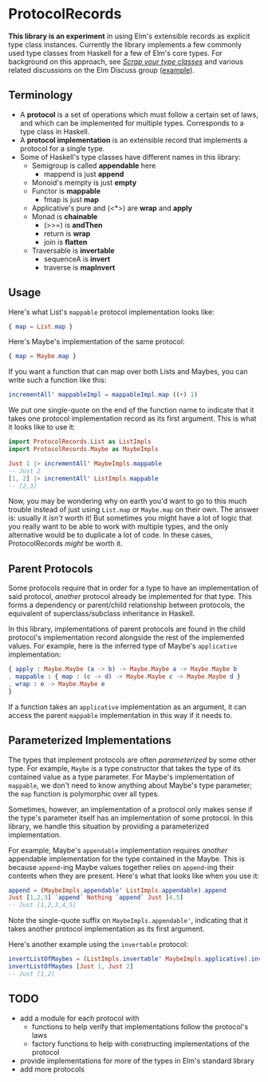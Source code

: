 # ProtocolRecords

**This library is an experiment** in using Elm's extensible records as explicit type class instances. Currently the library implements a few commonly used type classes from Haskell for a few of Elm's core types. For background on this approach, see [_Scrap your type classes_](http://www.haskellforall.com/2012/05/scrap-your-type-classes.html) and various related discussions on the Elm Discuss group ([example](https://groups.google.com/d/msg/elm-discuss/b5KfZfnMl3s/enoFUcG5b8EJ)).

## Terminology

* A **protocol** is a set of operations which must follow a certain set of laws, and which can be implemented for multiple types. Corresponds to a type class in Haskell.
* A **protocol implementation** is an extensible record that implements a protocol for a single type.
* Some of Haskell's type classes have different names in this library:
  - Semigroup is called **appendable** here
    - mappend is just **append**
  - Monoid's mempty is just **empty**
  - Functor is **mappable**
    - fmap is just **map**
  - Applicative's pure and (<\*>) are **wrap** and **apply**
  - Monad is **chainable**
    - (>>=) is **andThen**
    - return is **wrap**
    - join is **flatten**
  - Traversable is **invertable**
    - sequenceA is **invert**
    - traverse is **mapInvert**

## Usage

Here's what List's `mappable` protocol implementation looks like:

```elm
{ map = List.map }
```

Here's Maybe's implementation of the same protocol:

```elm
{ map = Maybe.map }
```

If you want a function that can map over both Lists and Maybes, you can write such a function like this:

```elm
incrementAll' mappableImpl = mappableImpl.map ((+) 1)
```

We put one single-quote on the end of the function name to indicate that it takes one protocol implementation record as its first argument. This is what it looks like to use it:

```elm
import ProtocolRecords.List as ListImpls
import ProtocolRecords.Maybe as MaybeImpls

Just 1 |> incrementAll' MaybeImpls.mappable
-- Just 2
[1, 2] |> incrementAll' ListImpls.mappable
-- [2,3]
```

Now, you may be wondering why on earth you'd want to go to this much trouble instead of just using `List.map` or `Maybe.map` on their own. The answer is: usually it _isn't_ worth it! But sometimes you might have a lot of logic that you really want to be able to work with multiple types, and the only alternative would be to duplicate a lot of code. In these cases, ProtocolRecords _might_ be worth it.

## Parent Protocols

Some protocols require that in order for a type to have an implementation of said protocol, _another_ protocol already be implemented for that type. This forms a dependency or parent/child relationship between protocols, the equivalent of superclass/subclass inheritance in Haskell.

In this library, implementations of parent protocols are found in the child protocol's implementation record alongside the rest of the implemented values. For example, here is the inferred type of Maybe's `applicative` implementation:

```elm
{ apply : Maybe.Maybe (a -> b) -> Maybe.Maybe a -> Maybe.Maybe b
, mappable : { map : (c -> d) -> Maybe.Maybe c -> Maybe.Maybe d }
, wrap : e -> Maybe.Maybe e
}
```

If a function takes an `applicative` implementation as an argument, it can access the parent `mappable` implementation in this way if it needs to.

## Parameterized Implementations

The types that implement protocols are often _parameterized_ by some other type. For example, `Maybe` is a type constructor that takes the type of its contained value as a type parameter. For Maybe's implementation of `mappable`, we don't need to know anything about Maybe's type parameter; the `map` function is polymorphic over all types.

Sometimes, however, an implementation of a protocol only makes sense if the type's parameter itself has an implementation of some protocol. In this library, we handle this situation by providing a parameterized implementation.

For example, Maybe's `appendable` implementation requires _another_ appendable implementation for the type contained in the Maybe. This is because `append`-ing Maybe values together relies on `append`-ing their contents when they are present. Here's what that looks like when you use it:

```elm
append = (MaybeImpls.appendable' ListImpls.appendable).append
Just [1,2,3] `append` Nothing `append` Just [4,5]
-- Just [1,2,3,4,5]
```

Note the single-quote suffix on `MaybeImpls.appendable'`, indicating that it takes another protocol implementation as its first argument.

Here's another example using the `invertable` protocol:

```elm
invertListOfMaybes = (ListImpls.invertable' MaybeImpls.applicative).invert
invertListOfMaybes [Just 1, Just 2]
-- Just [1,2]
```

## TODO

* add a module for each protocol with
  - functions to help verify that implementations follow the protocol's laws
  - factory functions to help with constructing implementations of the protocol
* provide implementations for more of the types in Elm's standard library
* add more protocols

